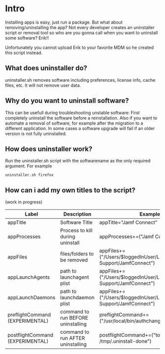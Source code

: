 # Intro
Installing apps is easy, just run a package. But what about removing/uninstalling the app?
Not every developer creates an uninstaller script or removal tool so who are you gonna call when you want to uninstall some software? Erik!!

Unfortunately you cannot upload Erik to your favorite MDM so he created this script instead.

## What does uninstaller do?
uninstaller.sh removes software including preferences, license info, cache files, etc. It will not remove user data.


## Why do you want to uninstall software?
This can be usefull during troubleshooting unstable software: First completely uninstall the software before a reinstallation.
Also if you want to automate a removal of software, for example after the migration to a different application.
In some cases a software upgrade will fail if an older version is not fully uninstalled.


## How does uninstaller work?
Run the uninstaller.sh script with the softwarename as the only required argument. For example
```
uninstaller.sh firefox
```

## How can i add my own titles to the script?
(work in progress)


| Label  | Description | Example |
| ------------- | ------------- |-------------|
| appTitle  | Software Title  |  appTitle="Jamf Connect"|
| appProcesses  | Process to kill during uninstall  |  appProcesses+=("Jamf Connect")|
| appFiles  | files/folders to be removed  |  appFiles+=("/Users/$loggedInUser/Library/Application Support/JamfConnect")|
| appLaunchAgents  | path to launchagent plist  |  appFiles+=("/Users/$loggedInUser/Library/Application Support/JamfConnect")|
| appLaunchDaemons  | path to launchdaemon plist  |  appFiles+=("/Users/$loggedInUser/Library/Application Support/JamfConnect")|
| preflightCommand (EXPERIMENTAL) | command to run BEFORE uninstalling |  preflightCommand+=("/usr/local/bin/authchanger -reset")|
| postflightCommand (EXPERIMENTAL) | command to run AFTER uninstalling |  postflightCommand+=("touch /tmp/.uninstall-done")|

